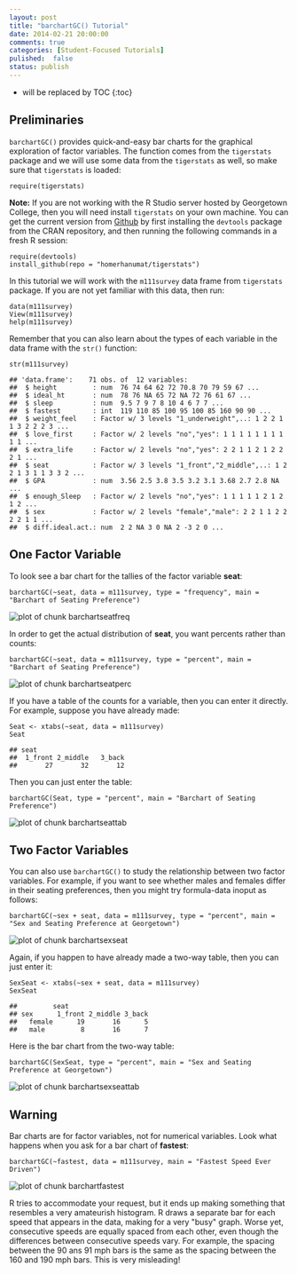 ```yaml
---
layout: post
title: "barchartGC() Tutorial"
date: 2014-02-21 20:00:00
comments: true
categories: [Student-Focused Tutorials]
pulished:  false
status: publish
---
```

 
* will be replaced by TOC
{:toc}
 
## Preliminaries
 
`barchartGC()` provides quick-and-easy bar charts for the graphical exploration of factor variables.  The function comes from the `tigerstats` package and we will use some data from the `tigerstats` as well, so make sure that `tigerstats` is loaded:
 

    require(tigerstats)

 
**Note:**  If you are not working with the R Studio server hosted by Georgetown College, then you will need install `tigerstats` on your own machine.  You can get the current version from [Github](http://github.com) by first installing the `devtools` package from the CRAN repository, and then running the following commands in a fresh R session:
 

    require(devtools)
    install_github(repo = "homerhanumat/tigerstats")

 
In this tutorial we will work with the `m111survey` data frame from `tigerstats` package.  If you are not yet familiar with this data, then run:
 

    data(m111survey)
    View(m111survey)
    help(m111survey)

 
Remember that you can also learn about the types of each variable in the data frame with the `str()` function:
 

    str(m111survey)

    ## 'data.frame':	71 obs. of  12 variables:
    ##  $ height         : num  76 74 64 62 72 70.8 70 79 59 67 ...
    ##  $ ideal_ht       : num  78 76 NA 65 72 NA 72 76 61 67 ...
    ##  $ sleep          : num  9.5 7 9 7 8 10 4 6 7 7 ...
    ##  $ fastest        : int  119 110 85 100 95 100 85 160 90 90 ...
    ##  $ weight_feel    : Factor w/ 3 levels "1_underweight",..: 1 2 2 1 1 3 2 2 2 3 ...
    ##  $ love_first     : Factor w/ 2 levels "no","yes": 1 1 1 1 1 1 1 1 1 1 ...
    ##  $ extra_life     : Factor w/ 2 levels "no","yes": 2 2 1 1 2 1 2 2 2 1 ...
    ##  $ seat           : Factor w/ 3 levels "1_front","2_middle",..: 1 2 2 1 3 1 1 3 3 2 ...
    ##  $ GPA            : num  3.56 2.5 3.8 3.5 3.2 3.1 3.68 2.7 2.8 NA ...
    ##  $ enough_Sleep   : Factor w/ 2 levels "no","yes": 1 1 1 1 1 2 1 2 1 2 ...
    ##  $ sex            : Factor w/ 2 levels "female","male": 2 2 1 1 2 2 2 2 1 1 ...
    ##  $ diff.ideal.act.: num  2 2 NA 3 0 NA 2 -3 2 0 ...

 
 
## One Factor Variable
 
To look see a bar chart for the tallies of the factor variable **seat**:
 

    barchartGC(~seat, data = m111survey, type = "frequency", main = "Barchart of Seating Preference")

![plot of chunk barchartseatfreq](/images/figure/barchartseatfreq.png) 

 
In order to get the actual distribution of **seat**, you want percents rather than counts:
 

    barchartGC(~seat, data = m111survey, type = "percent", main = "Barchart of Seating Preference")

![plot of chunk barchartseatperc](/images/figure/barchartseatperc.png) 

 
If you have a table of the counts for a variable, then you can enter it directly.  For example, suppose you have already made:
 

    Seat <- xtabs(~seat, data = m111survey)
    Seat

    ## seat
    ##  1_front 2_middle   3_back 
    ##       27       32       12

 
Then you can just enter the table:

    barchartGC(Seat, type = "percent", main = "Barchart of Seating Preference")

![plot of chunk barchartseattab](/images/figure/barchartseattab.png) 

 
 
## Two Factor Variables
 
You can also use `barchartGC()` to study the relationship between two factor variables.  For example, if you want to see whether males and females differ in their seating preferences, then you might try formula-data inoput as follows:
 

    barchartGC(~sex + seat, data = m111survey, type = "percent", main = "Sex and Seating Preference at Georgetown")

![plot of chunk barchartsexseat](/images/figure/barchartsexseat.png) 

 
Again, if you happen to have already made a two-way table, then you can just enter it:
 

    SexSeat <- xtabs(~sex + seat, data = m111survey)
    SexSeat

    ##         seat
    ## sex      1_front 2_middle 3_back
    ##   female      19       16      5
    ##   male         8       16      7

 
Here is the bar chart from the two-way table:
 

    barchartGC(SexSeat, type = "percent", main = "Sex and Seating Preference at Georgetown")

![plot of chunk barchartsexseattab](/images/figure/barchartsexseattab.png) 

 
## Warning
 
Bar charts are for factor variables, not for numerical variables.  Look what happens when you ask for a bar chart of **fastest**:
 

    barchartGC(~fastest, data = m111survey, main = "Fastest Speed Ever Driven")

![plot of chunk barchartfastest](/images/figure/barchartfastest.png) 

 
 
R tries to accommodate your request, but it ends up making something that resembles a very amateurish histogram.  R draws a separate bar for each speed that appears in the data, making for a very "busy" graph.  Worse yet, consecutive speeds are equally spaced from each other, even though the differences between consecutive speeds vary.  For example, the spacing between the 90 ans 91 mph bars is the same as the spacing between the 160 and 190 mph bars.  This is very misleading!
